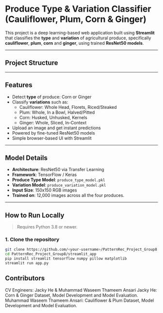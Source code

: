 # Produce Type & Variation Classifier (Cauliflower, Plum, Corn & Ginger)

This project is a deep learning-based web application built using **Streamlit** that classifies the **type** and **variation** of agricultural produce, specifically **cauliflower**, **plum**, **corn** and **ginger**, using trained **ResNet50 models**.

---

## Project Structure

---

## Features

- Detect **type** of produce: Corn or Ginger
- Classify **variations** such as:
  - Cauliflower: Whole Head, Florets, Riced/Steaked
  - Plum: Whole, In a Bowl, Halved/Pitted
  - Corn: Husked, Unhusked, Kernels
  - Ginger: Whole, Sliced, In-Context
- Upload an image and get instant predictions
- Powered by fine-tuned ResNet50 models
- Simple browser-based UI with Streamlit

---

## Model Details

- **Architecture**: ResNet50 via Transfer Learning
- **Framework**: TensorFlow / Keras
- **Produce Type Model**: `produce_type_model.pkl`
- **Variation Model**: `produce_variation_model.pkl`
- **Input Size**: 150x150 RGB images
- **Trained on**: 12,000 images across all the four produces.

---

## How to Run Locally

> Requires Python 3.8 or newer.

### 1. Clone the repository

```bash
git clone https://github.com/<your-username>/PatternRec_Project_Group8.git
cd PatternRec_Project_Group8/streamlit_app
pip install streamlit tensorflow numpy pillow matplotlib
streamlit run app.py
```

## Contributors
CV Engineers: Jacky He & Muhammad Waseem Thameem Ansari
Jacky He: Corn & Ginger Dataset, Model Development and Model Evaluation.
Muhammad Waseem Thameem Ansari: Cauliflower & Plum Dataset, Model Development and Model Evaluation.



